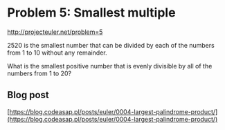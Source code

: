 # Problem 5: Smallest multiple

http://projecteuler.net/problem=5

2520 is the smallest number that can be divided by each of the numbers from 1 to 10 without any remainder.

What is the smallest positive number that is evenly divisible by all of the numbers from 1 to 20?


## Blog post

[https://blog.codeasap.pl/posts/euler/0004-largest-palindrome-product/](https://blog.codeasap.pl/posts/euler/0004-largest-palindrome-product/)
